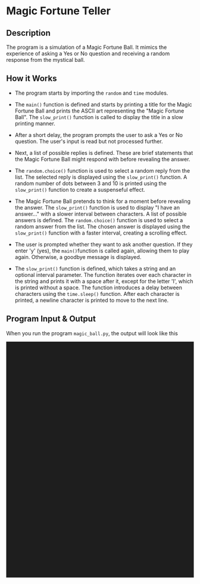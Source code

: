 # Magic Fortune Teller

## Description

The program is a simulation of a Magic Fortune Ball. It mimics the experience of asking a Yes or No question and receiving a random response from the mystical ball. 

## How it Works

- The program starts by importing the `random` and `time` modules.

- The `main()` function is defined and starts by printing a title for the Magic Fortune Ball and prints the ASCII art representing the "Magic Fortune Ball". The `slow_print()` function is called to display the title in a slow printing manner.

- After a short delay, the program prompts the user to ask a Yes or No question. The user's input is read but not processed further.

- Next, a list of possible replies is defined. These are brief statements that the Magic Fortune Ball might respond with before revealing the answer.

- The `random.choice()` function is used to select a random reply from the list. The selected reply is displayed using the `slow_print()` function. A random number of dots between 3 and 10 is printed using the `slow_print()` function to create a suspenseful effect.

- The Magic Fortune Ball pretends to think for a moment before revealing the answer. The `slow_print()` function is used to display "I have an answer..." with a slower interval between characters. A list of possible answers is defined. The `random.choice()` function is used to select a random answer from the list. The chosen answer is displayed using the `slow_print()` function with a faster interval, creating a scrolling effect.

- The user is prompted whether they want to ask another question. If they enter 'y' (yes), the `main()`function is called again, allowing them to play again. Otherwise, a goodbye message is displayed.

- The `slow_print()` function is defined, which takes a string and an optional interval parameter. The function iterates over each character in the string and prints it with a space after it, except for the letter 'I', which is printed without a space. The function introduces a delay between characters using the `time.sleep()` function. After each character is printed, a newline character is printed to move to the next line.

## Program Input & Output

When you run the program `magic_ball.py`, the output will look like this

![Magic Ball Results](output/magic-ball-result.gif)
